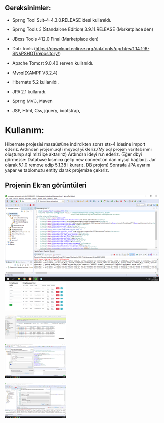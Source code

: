 ## Gereksinimler:

- Spring Tool Suit-4-4.3.0.RELEASE idesi kullanıldı.
- Spring Tools 3 (Standalone Edition) 3.9.11.RELEASE (Marketplace den)
- JBoss Tools 4.12.0 Final (Marketplace den)
- Data tools (https://download.eclipse.org/datatools/updates/1.14.106-SNAPSHOT/repository/)
- Apache Tomcat 9.0.40  serverı kullanıldı.
- Mysql(XAMPP V3.2.4)

- Hbernate 5.2 kullanıldı.
- JPA 2.1 kullanıldı.
- Spring MVC, Maven
- JSP, Html, Css, jquery, bootstrap,

# Kullanım:
Hibernate projesini masaüstüne indirdikten sonra sts-4 idesine import ederiz. Ardından projem.sql i meysql yükleriz.(My sql projem veritabanını oluşturup sql mizi içe aktarırız)
Ardından ideyi run ederiz. (Eğer dbyi görmezse: Database kısmına gelip new connection dan mysql bağlarız. Jar olarak 5.1.0 remove edip 5.1.38 i kurarız. DB projem) Sonrada JPA ayarını yapar ve tablomuzu entity olarak projemize çekeriz.

## Projenin Ekran görüntüleri
<p>
<a href="https://github.com/muratcelikk/proHiber/blob/master/SQL%26img/Ekran%20G%C3%B6r%C3%BCnt%C3%BCs%C3%BC%20(189).png" target="_blank">
<img src="https://github.com/muratcelikk/proHiber/blob/master/SQL%26img/Ekran%20G%C3%B6r%C3%BCnt%C3%BCs%C3%BC%20(189).png"></a>

<a href="https://github.com/muratcelikk/proHiber/blob/master/SQL%26img/projem.PNG" target="_blank">
<img src="https://github.com/muratcelikk/proHiber/blob/master/SQL%26img/projem.PNG" width="200" style="max-width:100%;"></a>

<p>
<a href="https://github.com/muratcelikk/proHiber/blob/master/SQL%26img/Projem2.png" target="_blank">
<img src="https://github.com/muratcelikk/proHiber/blob/master/SQL%26img/Projem2.png" width="200" style="max-width:100%;"></a>


<p>
<a href="https://github.com/muratcelikk/proHiber/blob/master/SQL%26img/Ekran%20G%C3%B6r%C3%BCnt%C3%BCs%C3%BC%20(197).png" target="_blank">
<img src="https://github.com/muratcelikk/proHiber/blob/master/SQL%26img/Ekran%20G%C3%B6r%C3%BCnt%C3%BCs%C3%BC%20(197).png" width="200" style="max-width:100%;"></a>

<p>
<a href="https://github.com/muratcelikk/proHiber/blob/master/SQL%26img/Ekran%20G%C3%B6r%C3%BCnt%C3%BCs%C3%BC%20(199).png" target="_blank">
<img src="https://github.com/muratcelikk/proHiber/blob/master/SQL%26img/Ekran%20G%C3%B6r%C3%BCnt%C3%BCs%C3%BC%20(199).png" width="200" style="max-width:100%;"></a>

